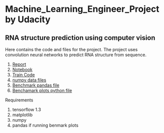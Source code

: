 # Machine_Learning_Engineer_Project by Udacity

## RNA structure prediction using computer vision

Here contains the code and files for the project. The project uses convolution neural networks to predict RNA structure from sequence. 

1. [Report](draft1.pdf) 
2. [Notebook](Features_and_model_exploration.ipynb)
3. [Train Code](train.py)
4. [numpy data files](DATA/)
5. [Benchmark pandas file](puzzles/result_comb)
6. [Benchamark plots python file](/puzzles/analyze_puzzle.py)

Requirements 
1. tensorflow 1.3
2. matplotlib
3. numpy
4. pandas if running benmark plots
